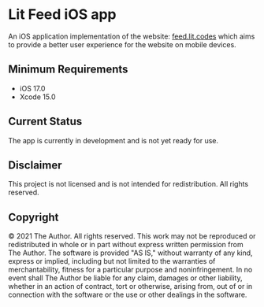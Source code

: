 # Lit Feed iOS app

An iOS application implementation of the website: [feed.lit.codes](https://feed.lit.codes) which aims to provide a better user experience for the website on mobile devices.

## Minimum Requirements

- iOS 17.0
- Xcode 15.0

## Current Status

The app is currently in development and is not yet ready for use.

## Disclaimer

This project is not licensed and is not intended for redistribution. All rights reserved.

## Copyright

© 2021 The Author. All rights reserved. This work may not be reproduced or redistributed in whole or in part without express written permission from The Author. The software is provided "AS IS," without warranty of any kind, express or implied, including but not limited to the warranties of merchantability, fitness for a particular purpose and noninfringement. In no event shall The Author be liable for any claim, damages or other liability, whether in an action of contract, tort or otherwise, arising from, out of or in connection with the software or the use or other dealings in the software.

